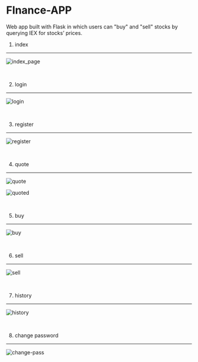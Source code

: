 # FInance-APP
Web app built with Flask in which users can "buy" and "sell" stocks by querying IEX for stocks’ prices.

1. index
-----------------------------------

![index_page](https://user-images.githubusercontent.com/62752433/134942236-5ff28279-66bc-4e2a-aaa0-e72c3d2e4fc1.png)


&nbsp;

2. login
----------------------------

![login](https://user-images.githubusercontent.com/62752433/134965207-a0c1ceed-7f14-465a-941e-0f7bf660c431.png)

&nbsp;

3. register
-----------------------------

![register](https://user-images.githubusercontent.com/62752433/134965432-6b559ebb-d4aa-4613-80e8-01b94f92309c.png)


&nbsp;

4. quote
------------------------------


![quote](https://user-images.githubusercontent.com/62752433/134965466-1ad0e108-457f-417d-9ac1-d64d682d1bad.png)

![quoted](https://user-images.githubusercontent.com/62752433/134965618-b49785e1-b7c8-447f-8b2f-3b4994aec935.png)

&nbsp;

5. buy
--------------------------------

![buy](https://user-images.githubusercontent.com/62752433/134965498-cb538657-af43-4b18-9aec-e266844fb1fb.png)


&nbsp;

6. sell
--------------------------------

![sell](https://user-images.githubusercontent.com/62752433/134965546-db3d6ea4-7bce-4896-bb08-96fd886c1d7d.png)


&nbsp;

7. history
------------------------------


![history](https://user-images.githubusercontent.com/62752433/134965587-a4a04e6b-240d-4b19-ba68-53b258ab4e9c.png)


&nbsp;

8. change password
-----------------------------

![change-pass](https://user-images.githubusercontent.com/62752433/134965255-6d3bce20-29ed-4819-88dc-b46c9765a4ab.png)
